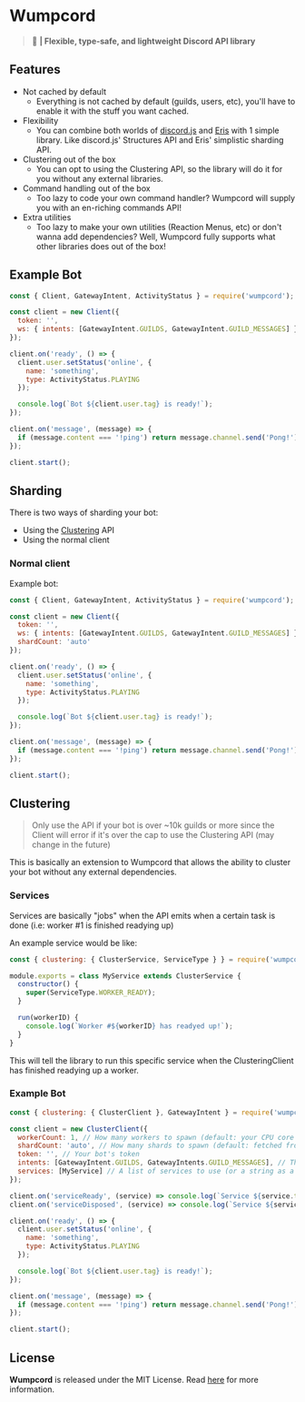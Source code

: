 # Wumpcord
> :rowboat: **| Flexible, type-safe, and lightweight Discord API library**

## Features
- Not cached by default
  - Everything is not cached by default (guilds, users, etc), you'll have to enable it with the stuff you want cached.
- Flexibility
  - You can combine both worlds of [discord.js](https://discord.js.org) and [Eris](https://abal.moe/Eris) with 1 simple library. Like discord.js' Structures API and Eris' simplistic sharding API.
- Clustering out of the box
  - You can opt to using the Clustering API, so the library will do it for you without any external libraries.
- Command handling out of the box
  - Too lazy to code your own command handler? Wumpcord will supply you with an en-riching commands API!
- Extra utilities
  - Too lazy to make your own utilities (Reaction Menus, etc) or don't wanna add dependencies? Well, Wumpcord fully supports what other libraries does out of the box!

## Example Bot
```js
const { Client, GatewayIntent, ActivityStatus } = require('wumpcord');

const client = new Client({
  token: '',
  ws: { intents: [GatewayIntent.GUILDS, GatewayIntent.GUILD_MESSAGES] }
});

client.on('ready', () => {
  client.user.setStatus('online', {
    name: 'something',
    type: ActivityStatus.PLAYING
  });

  console.log(`Bot ${client.user.tag} is ready!`);
});

client.on('message', (message) => {
  if (message.content === '!ping') return message.channel.send('Pong!');
});

client.start();
```

## Sharding
There is two ways of sharding your bot:

- Using the [Clustering](#clustering) API
- Using the normal client

### Normal client
Example bot:

```js
const { Client, GatewayIntent, ActivityStatus } = require('wumpcord');

const client = new Client({
  token: '',
  ws: { intents: [GatewayIntent.GUILDS, GatewayIntent.GUILD_MESSAGES] },
  shardCount: 'auto'
});

client.on('ready', () => {
  client.user.setStatus('online', {
    name: 'something',
    type: ActivityStatus.PLAYING
  });

  console.log(`Bot ${client.user.tag} is ready!`);
});

client.on('message', (message) => {
  if (message.content === '!ping') return message.channel.send('Pong!');
});

client.start();
```

## Clustering
> Only use the API if your bot is over ~10k guilds or more since the Client will error if it's over the cap to use the Clustering API (may change in the future)

This is basically an extension to Wumpcord that allows the ability to cluster your bot without any external dependencies.

### Services
Services are basically "jobs" when the API emits when a certain task is done (i.e: worker #1 is finished readying up)

An example service would be like:

```js
const { clustering: { ClusterService, ServiceType } } = require('wumpcord');

module.exports = class MyService extends ClusterService {
  constructor() {
    super(ServiceType.WORKER_READY);
  }

  run(workerID) {
    console.log(`Worker #${workerID} has readyed up!`);
  }
}
```

This will tell the library to run this specific service when the ClusteringClient has finished readying up a worker.

### Example Bot
```js
const { clustering: { ClusterClient }, GatewayIntent } = require('wumpcord');

const client = new ClusterClient({
  workerCount: 1, // How many workers to spawn (default: your CPU core count)
  shardCount: 'auto', // How many shards to spawn (default: fetched from Discord)
  token: '', // Your bot's token
  intents: [GatewayIntent.GUILDS, GatewayIntents.GUILD_MESSAGES], // The intents to use
  services: [MyService] // A list of services to use (or a string as a relative path)
});

client.on('serviceReady', (service) => console.log(`Service ${service.type} has been initialised!`));
client.on('serviceDisposed', (service) => console.log(`Service ${service.type} has been disposed.`));

client.on('ready', () => {
  client.user.setStatus('online', {
    name: 'something',
    type: ActivityStatus.PLAYING
  });

  console.log(`Bot ${client.user.tag} is ready!`);
});

client.on('message', (message) => {
  if (message.content === '!ping') return message.channel.send('Pong!');
});

client.start();
```

## License
**Wumpcord** is released under the MIT License. Read [here](/LICENSE) for more information.